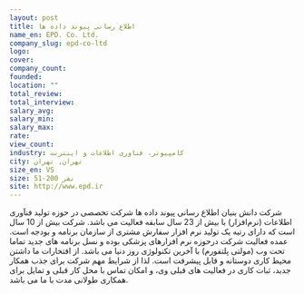 ```yaml
---
layout: post
title: اطلاع رسانی پیوند داده ها
name_en: EPD. Co. Ltd.
company_slug: epd-co-ltd
logo: 
cover: 
company_count:
founded:
location: ""
total_review: 
total_interview: 
salary_avg: 
salary_min: 
salary_max: 
rate: 
view_count: 
industry: کامپیوتر، فناوری اطلاعات و اینترنت
city: تهران, تهران
size_en: VS
size: 51-200 نفر
site: http://www.epd.ir
---
```


شرکت دانش بنیان اطلاع رسانی پیوند داده ها شرکت تخصصی در حوزه تولید فنآوری اطلاعات (نرم‌افزار) با بیش از 23 سال سابقه فعالیت می باشد. شرکت بیش از 10 سال است که دارای رتبه یک تولید نرم افزار سفارش مشتری از سازمان برنامه و بودجه است.
عمده فعالیت شرکت درحوزه نرم افزارهای پزشکی بوده و نسل برنامه های جدید تماما تحت وب (مولتی پلتفورم) با آخرین تکنولوژی روز دنیا می باشد.
از افتخارات ما داشتن محیط کاری دوستانه و قابل پیشرفت است. لذا از شرایط مهم شرکت برای جذب همکار جدید، ثبات کاری در فعالیت های قبلی وی، و امکان تماس با محل کار قبلی و تمایل برای همکاری طولانی مدت با ما می باشد.